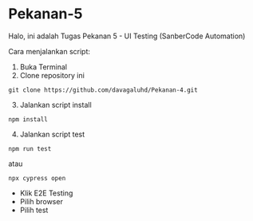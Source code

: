 # Pekanan-5

Halo, ini adalah Tugas Pekanan 5 - UI Testing (SanberCode Automation) 

Cara menjalankan script:

1. Buka Terminal
2. Clone repository ini
```
git clone https://github.com/davagaluhd/Pekanan-4.git
```
3. Jalankan script  install
```
npm install
```
4. Jalankan script  test
```
npm run test
```
atau
```
npx cypress open
```
- Klik E2E Testing
- Pilih browser
- Pilih test

